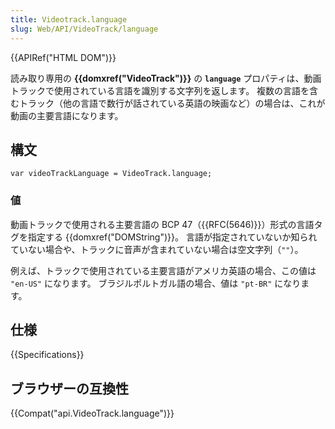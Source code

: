 ```yaml
---
title: Videotrack.language
slug: Web/API/VideoTrack/language
---
```


{{APIRef("HTML DOM")}}

読み取り専用の **{{domxref("VideoTrack")}}** の **`language`** プロパティは、動画トラックで使用されている言語を識別する文字列を返します。 複数の言語を含むトラック（他の言語で数行が話されている英語の映画など）の場合は、これが動画の主要言語になります。

## 構文

```
var videoTrackLanguage = VideoTrack.language;
```

### 値

動画トラックで使用される主要言語の BCP 47（{{RFC(5646)}}）形式の言語タグを指定する {{domxref("DOMString")}}。 言語が指定されていないか知られていない場合や、トラックに音声が含まれていない場合は空文字列（`""`）。

例えば、トラックで使用されている主要言語がアメリカ英語の場合、この値は `"en-US"` になります。 ブラジルポルトガル語の場合、値は `"pt-BR"` になります。

## 仕様

{{Specifications}}

## ブラウザーの互換性

{{Compat("api.VideoTrack.language")}}

